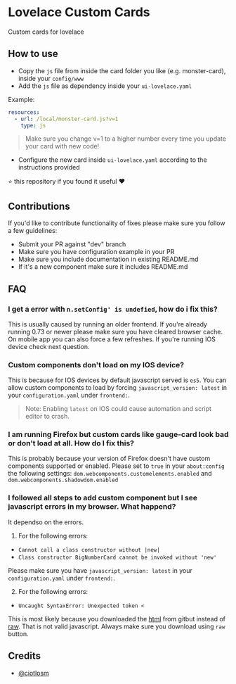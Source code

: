# Lovelace Custom Cards
Custom cards for lovelace

## How to use

- Copy the `js` file from inside the card folder you like (e.g. monster-card), inside your `config/www`
- Add the `js` file as dependency inside your `ui-lovelace.yaml`

Example:

```yaml
resources:
  - url: /local/monster-card.js?v=1
    type: js
```

> Make sure you change v=1 to a higher number every time you update your card with new code!

- Configure the new card inside `ui-lovelace.yaml` according to the instructions provided

⭐️ this repository if you found it useful ❤️

## Contributions

If you'd like to contribute functionality of fixes please make sure you follow a few guidelines:
- Submit your PR against "dev" branch
- Make sure you have configuration example in your PR
- Make sure you include documentation in existing README.md
- If it's a new component make sure it includes README.md

## FAQ

### I get a error with `n.setConfig' is undefied`, how do i fix this?
This is usually caused by running an older frontend. If you're already running 0.73 or newer please make sure you  have cleared browser cache. On mobile app you can also force a few refreshes. If you're running IOS device check next question.

### Custom components don't load on my IOS device?
This is because for IOS devices by default javascript served is `es5`. You can allow custom components to load by forcing `javascript_version: latest` in your `configuration.yaml` under `frontend:`. 

> Note: Enabling `latest` on IOS could cause automation and script editor to crash.

### I am running Firefox but custom cards like gauge-card look bad or don't load at all. How do I fix this?

This is probably because your version of Firefox doesn't have custom components supported or enabled. Please set to `true` in your `about:config` the following settings: `dom.webcomponents.customelements.enabled` and `dom.webcomponents.shadowdom.enabled`

### I followed all steps to add custom component but I see javascript errors in my browser. What happend?

It dependso on the errors. 

1. For the following errors:
  - `Cannot call a class constructor without |new|`
  - `Class constructor BigNumberCard cannot be invoked without 'new'`

Please make sure you have `javascript_version: latest` in your `configuration.yaml` under `frontend:`.

2. For the following errors:
  - `Uncaught SyntaxError: Unexpected token <`

This is most likely because you downloaded the [html](https://github.com/ciotlosm/custom-lovelace/blob/master/gauge-card/gauge-card.js) from gitbut instead of [raw](https://raw.githubusercontent.com/ciotlosm/custom-lovelace/master/gauge-card/gauge-card.js). That is not valid javascript. Always make sure you download using `raw` button.

## Credits
- [@ciotlosm](https://github.com/ciotlosm)
